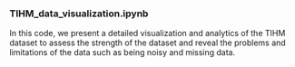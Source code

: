 ### TIHM_data_visualization.ipynb
In this code, we present a detailed visualization and analytics of the TIHM dataset to assess the strength of the dataset and reveal the problems and limitations of the data such as being noisy and missing data. 
